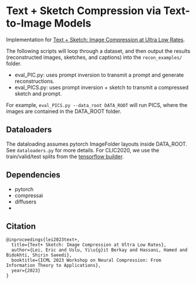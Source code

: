 # Text + Sketch Compression via Text-to-Image Models

Implementation for [Text + Sketch: Image Compression at Ultra Low Rates](https://arxiv.org/abs/2307.01944). 

The following scripts will loop through a dataset, and then output the results (reconstructed images, sketches, and captions) into the `recon_examples/` folder. 

* eval_PIC.py: uses prompt inversion to transmit a prompt and generate reconstructions.
* eval_PICS.py: uses prompt inversion + sketch to transmit a compressed sketch and prompt.

For example, `eval_PICS.py --data_root DATA_ROOT` will run PICS, where the images are contained in the DATA_ROOT folder. 

## Dataloaders
The dataloading assumes pytorch ImageFolder layouts inside DATA_ROOT. See `dataloaders.py` for more details. For CLIC2020, we use the train/valid/test splits from the [tensorflow builder](https://github.com/tensorflow/datasets/blob/master/tensorflow_datasets/datasets/clic/clic_dataset_builder.py).

## Dependencies
* pytorch
* compressai
* diffusers
* 

## Citation

    @inproceedings{lei2023text+,
      title={Text+ Sketch: Image Compression at Ultra Low Rates},
      author={Lei, Eric and Uslu, Yi\u{g}it Berkay and Hassani, Hamed and Bidokhti, Shirin Saeedi},
      booktitle={ICML 2023 Workshop on Neural Compression: From Information Theory to Applications},
      year={2023}
    }


